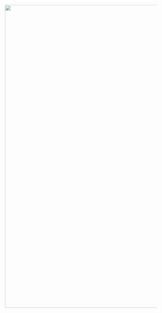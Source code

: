 <div id="header" align="center">
  <img src="https://i.giphy.com/media/v1.Y2lkPTc5MGI3NjExODU5c212a2F2enQ2eTl1M2h5OG56eTBidDUzbDZ2MmFqMHZ3M3U2NiZlcD12MV9pbnRlcm5hbF9naWZfYnlfaWQmY3Q9Zw/1KrM2hhDN3dgk/giphy.gif" width="1000"/>
</div>
